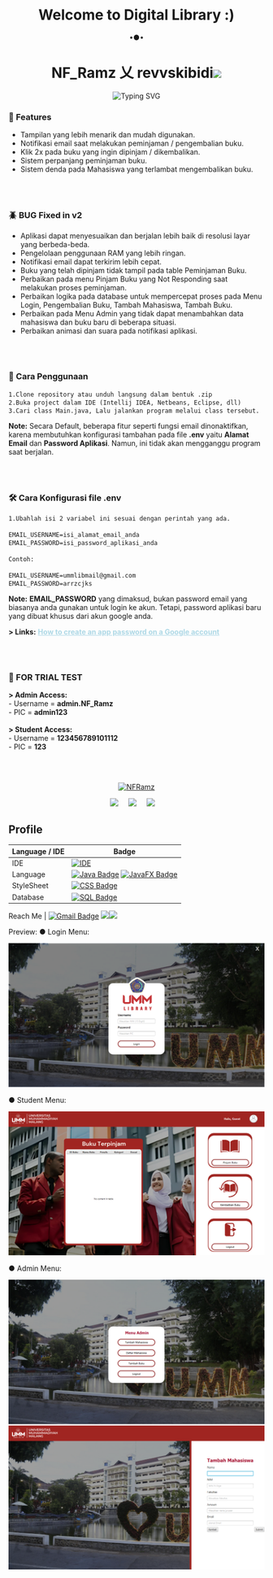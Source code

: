 ### <h1 align="center"> Welcome to Digital Library :) </h1>
<p align="center">
•●•
<h1 align="center">NF_Ramz 乂 revvskibidi<img src="https://media.giphy.com/media/hvRJCLFzcasrR4ia7z/giphy.gif" width="40"></h1>
<p align="center"
<a href="https://git.io/typing-svg"><img src="https://readme-typing-svg.herokuapp.com?font=Fira+Code&size=25&duration=1500&pause=500&color=00D9F7&background=FF00BE00&center=true&vCenter=true&width=435&lines=Semester+3;Ujian+Akhir+Praktikum;Pemograman+Lanjut" alt="Typing SVG" /></a>
</p>

### <b>🌟 Features  </b> ####
- Tampilan yang lebih menarik dan mudah digunakan.
- Notifikasi email saat melakukan peminjaman / pengembalian buku.
- Klik 2x pada buku yang ingin dipinjam / dikembalikan.
- Sistem perpanjang peminjaman buku.
- Sistem denda pada Mahasiswa yang terlambat mengembalikan buku.

<br>
<br>

### <b>🪲 BUG Fixed in v2</b> ####
- Aplikasi dapat menyesuaikan dan berjalan lebih baik di resolusi layar yang berbeda-beda.
- Pengelolaan penggunaan RAM yang lebih ringan.
- Notifikasi email dapat terkirim lebih cepat.
- Buku yang telah dipinjam tidak tampil pada table Peminjaman Buku.
- Perbaikan pada menu Pinjam Buku yang  Not Responding saat melakukan proses peminjaman.
- Perbaikan logika pada database untuk mempercepat proses pada Menu Login, Pengembalian Buku, Tambah Mahasiswa, Tambah Buku.  
- Perbaikan pada Menu Admin yang tidak dapat menambahkan data mahasiswa dan buku baru di beberapa situasi.
- Perbaikan animasi dan suara pada notifikasi aplikasi.

<br>
<br>

### 📍 Cara Penggunaan ###
````
1.Clone repository atau unduh langsung dalam bentuk .zip
2.Buka project dalam IDE (Intellij IDEA, Netbeans, Eclipse, dll)
3.Cari class Main.java, Lalu jalankan program melalui class tersebut.
````
<b>Note:</b>
Secara Default, beberapa fitur seperti fungsi email dinonaktifkan, karena membutuhkan konfigurasi tambahan pada file <b>.env</b> yaitu <b>Alamat Email</b> dan <b>Password Aplikasi</b>. Namun, ini tidak akan mengganggu program saat berjalan.

<br>
<br>

### 🛠️ Cara Konfigurasi file .env ###
````
1.Ubahlah isi 2 variabel ini sesuai dengan perintah yang ada.

EMAIL_USERNAME=isi_alamat_email_anda
EMAIL_PASSWORD=isi_password_aplikasi_anda

Contoh:

EMAIL_USERNAME=ummlibmail@gmail.com
EMAIL_PASSWORD=arrzcjks
````
<b>Note:</b>
<b>EMAIL_PASSWORD</b> yang dimaksud, bukan password email yang biasanya anda gunakan untuk login ke akun. Tetapi, password aplikasi baru yang dibuat khusus dari akun google anda.

<b>> Links:</b>
<a href="https://support.google.com/accounts/answer/185833?hl=id" style="color: #ADD8E6; font-weight: bold;">How to create an app password on a Google account</a>

<br>
<br>

### <b>🔧 FOR TRIAL TEST</b> ####

  <b>> Admin Access:</b><br>
    - Username = <b>admin.NF_Ramz</b><br>
    - PIC      = <b>admin123</b><br>
    <br>
  <b>> Student Access:</b><br>
    - Username = <b>123456789101112</b><br>
    - PIC      = <b>123</b><br>


<br>
<br>
  <p align="center">
  <a href="https://github.com/NFRamz">
    <a href="#"><img title="NFRamz" src="https://img.shields.io/badge/NF_ramz -green?colorA=%23ff0000&colorB=%23017e40&style=for-the-badge"></a>
  </a>
</p>
<p align='center'>
  <a href="https://github.com/NFRamz"><img src="https://img.shields.io/badge/github-20232A?style=for-the-badge&logo=github&logoColor=61DAFB" /></a>&nbsp;&nbsp;&nbsp;&nbsp;
  <a href="https://wa.me/62895631580403?text=Asalamualaikum+bang"><img src="https://img.shields.io/badge/whatsApp%20-%23339933.svg?&style=for-the-badge&logo=whatsapp&logoColor=white" /></a>&nbsp;&nbsp;&nbsp;&nbsp;
  <a href="https://www.instagram.com/nf_ramz/"><img src="https://img.shields.io/badge/Instagram%20-%23cc6699.svg?&style=for-the-badge&logo=Instagram&logoColor=white" /></a>&nbsp;&nbsp;&nbsp;&nbsp;
</p>

<p align="center">


## Profile
| Language / IDE           | Badge                                                                                                                                                                                                                                                                                                                 |
|--------------------------|-----------------------------------------------------------------------------------------------------------------------------------------------------------------------------------------------------------------------------------------------------------------------------------------------------------------------|
| IDE                    | [![IDE](https://img.shields.io/badge/-JetBrains-9C27B0?style=flat&logo=JetBrains&logoColor=white)](https://github.com/search?q=user%3Azmcx16&type=Repositories)                                                                                                                                                       |
| Language               | [![Java Badge](https://img.shields.io/badge/-Java-yellow?style=flat&logo=Java&logoColor=white)](https://github.com/search?q=user%3Azmcx16&type=Repositories)  [![JavaFX Badge](https://img.shields.io/badge/-JavaFX-007396?style=flat&logo=Java&logoColor=white)](https://github.com/search?q=user%3Azmcx16&type=Repositories) |
| StyleSheet             | [![CSS Badge](https://img.shields.io/badge/-CSS-1572B6?style=flat&logo=CSS3&logoColor=white)](https://github.com/search?q=user%3Azmcx16&type=Repositories)                                                                                                                                                            |
| Database               | [![SQL Badge](https://img.shields.io/badge/-SQL-008000?style=flat&logo=SQL&logoColor=white)](https://example.com)                                                                                                                                                                                                     |


Reach Me                 | [![Gmail Badge](https://img.shields.io/badge/-Gmail-e54448?style=flat&logo=Gmail&logoColor=white)](mailto:noname) [![](https://img.shields.io/badge/Facebook-blue?logo=Facebook&logoColor=blue&labelColor=white)](https://www.facebook.com)[![](https://img.shields.io/badge/Whatsapp-CHAT-red?logo=Whatsapp&logoColor=Brightgreen&labelColor=white)](https://wa.me/62895631580403?text=Asalamualaikum+bang)

Preview:
  ● Login Menu:
<p align="center">
  <img src="https://github.com/NFRamz/UMM-Library-App/blob/Production/preview/Login%20menu.png" alt="Login Menu Preview">
</p>
  
  ● Student Menu:
<p align="center">
  <img src="https://github.com/NFRamz/UMM-Library-App/blob/Production/preview/Student%20Page.png" alt="Student Menu Preview">
</p>
  
  ● Admin Menu:
<p align="center">
  <img src="https://github.com/NFRamz/UMM-Library-App/blob/Production/preview/Admin%20Menu.png" alt="Admin Menu Preview">
  <img src="https://github.com/NFRamz/UMM-Library-App/blob/Production/preview/Admin%20Page_addStudent.png" alt="Admin Page_addStudent Preview">
</p>

